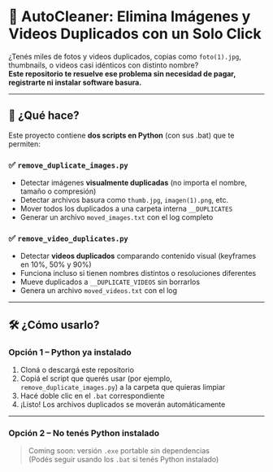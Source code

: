 # 🧹 AutoCleaner: Elimina Imágenes y Videos Duplicados con un Solo Click

¿Tenés miles de fotos y videos duplicados, copias como `foto(1).jpg`, thumbnails, o videos casi idénticos con distinto nombre?  
**Este repositorio te resuelve ese problema sin necesidad de pagar, registrarte ni instalar software basura.**

---

## 🚀 ¿Qué hace?

Este proyecto contiene **dos scripts en Python** (con sus .bat) que te permiten:

### ✅ `remove_duplicate_images.py`
- Detectar imágenes **visualmente duplicadas** (no importa el nombre, tamaño o compresión)
- Detectar archivos basura como `thumb.jpg`, `imagen(1).png`, etc.
- Mover todos los duplicados a una carpeta interna `__DUPLICATES`
- Generar un archivo `moved_images.txt` con el log completo

### ✅ `remove_video_duplicates.py`
- Detectar **videos duplicados** comparando contenido visual (keyframes en 10%, 50% y 90%)
- Funciona incluso si tienen nombres distintos o resoluciones diferentes
- Mueve duplicados a `__DUPLICATE_VIDEOS` sin borrarlos
- Genera un archivo `moved_videos.txt` con el log

---

## 🛠️ ¿Cómo usarlo?

### Opción 1 – Python ya instalado

1. Cloná o descargá este repositorio
2. Copiá el script que querés usar (por ejemplo, `remove_duplicate_images.py`) a la carpeta que quieras limpiar
3. Hacé doble clic en el `.bat` correspondiente  
4. ¡Listo! Los archivos duplicados se moverán automáticamente

---

### Opción 2 – No tenés Python instalado

> Coming soon: versión `.exe` portable sin dependencias  
> (Podés seguir usando los `.bat` si tenés Python instalado)

